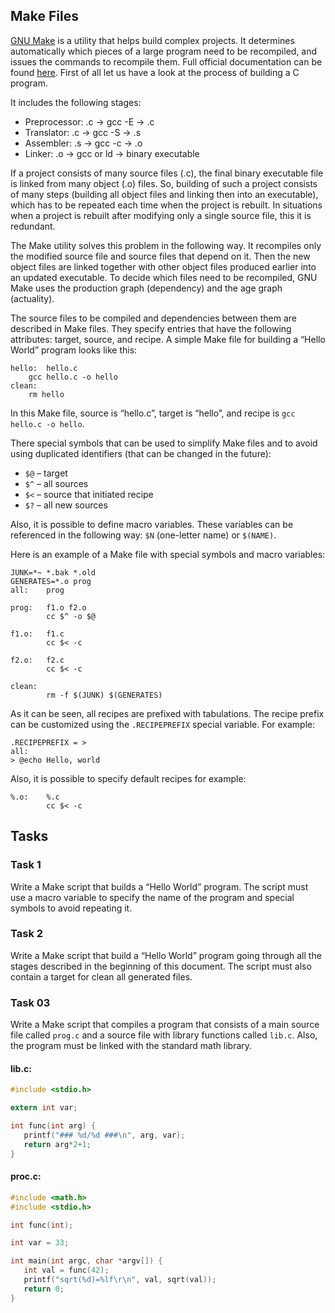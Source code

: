 Make Files
---

[GNU Make](https://www.gnu.org/software/make/) is a utility that helps build complex projects.
It determines automatically which pieces of a large program need to be recompiled,
and issues the commands to recompile them.
Full official documentation can be found [here](https://www.gnu.org/software/make/manual/make.html).
First of all let us have a look at the process of building a C program.

It includes the following stages:

* Preprocessor: .c → gcc -E  → .c
* Translator: .c → gcc -S → .s
* Assembler: .s → gcc -c → .o
* Linker: .o → gcc or ld → binary executable

If a project consists of many source files (.c), the final binary executable file is linked from many object (.o) files.
So, building of such a project consists of many steps (building all object files and linking then into an executable),
which has to be repeated each time when the project is rebuilt.
In situations when a project is rebuilt after modifying only a single source file, this it is redundant.

The Make utility solves this problem in the following way.
It recompiles only the modified source file and source files that depend on it.
Then the new object files are linked together with other object files produced earlier into an updated executable.
To decide which files need to be recompiled, GNU Make uses the production graph (dependency) and the age graph (actuality).

The source files to be compiled and dependencies between them are described in Make files.
They specify entries that have the following attributes: target, source, and recipe.
A simple Make file for building a “Hello World” program looks like this:

```make
hello:  hello.c
    gcc hello.c -o hello
clean:
    rm hello
```

In this Make file, source is “hello.c”, target is “hello”, and recipe is `gcc hello.c -o hello`.

There special symbols that can be used to simplify Make files and to avoid using duplicated identifiers
(that can be changed in the future):

* `$@` – target
* `$^` – all sources
* `$<` – source that initiated recipe
* `$?` – all new sources

Also, it is possible to define macro variables.
These variables can be referenced in the following way: `$N` (one-letter name) or `$(NAME)`.

Here is an example of a Make file with special symbols and macro variables:

```make
JUNK=*~ *.bak *.old
GENERATES=*.o prog
all:    prog

prog:   f1.o f2.o
        cc $^ -o $@

f1.o:   f1.c
        cc $< -c

f2.o:   f2.c
        cc $< -c

clean:
        rm -f $(JUNK) $(GENERATES)
```

As it can be seen, all recipes are prefixed with tabulations.
The recipe prefix can be customized using the `.RECIPEPREFIX` special variable. For example:

```make
.RECIPEPREFIX = >
all:
> @echo Hello, world
```

Also, it is possible to specify default recipes for example:

```make
%.o:    %.c 
        cc $< -c
```

## Tasks

### Task 1

Write a Make script that builds a “Hello World” program.
The script must use a macro variable to specify the name of the program and special symbols to avoid repeating it.


### Task 2

Write a Make script that build a “Hello World” program going through
all the stages described in the beginning of this document.
The script must also contain a target for clean all generated files.

### Task 03

Write a Make script that compiles a program that consists of a main source file called `prog.c`
and a source file with library functions called `lib.c`.
Also, the program must be linked with the standard math library.

#### lib.c:

```c
#include <stdio.h>

extern int var;

int func(int arg) {
   printf("### %d/%d ###\n", arg, var);
   return arg*2+1;
}
```

#### proc.c:

```c
#include <math.h>
#include <stdio.h>

int func(int);

int var = 33;

int main(int argc, char *argv[]) {
   int val = func(42);
   printf("sqrt(%d)=%lf\r\n", val, sqrt(val));
   return 0;
}
```
